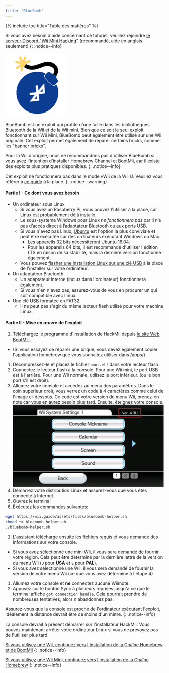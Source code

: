 ```yaml
---
title: "BlueBomb"
---
```


{% include toc title="Table des matières" %}

Si vous avez besoin d'aide concernant ce tutoriel, veuillez rejoindre [le serveur Discord "Wii Mini Hacking"](https://discord.gg/6ryxnkS) (recommandé, aide en anglais seulement)
{: .notice--info}

![BlueBomb](/images/bluebomb.png)

BlueBomb est un exploit qui profite d'une faille dans les bibliothèques Bluetooth de la Wii et de la Wii mini. Bien que ce soit le seul exploit fonctionnant sur Wii Mini, BlueBomb peut également être utilisé sur une Wii originale. Cet exploit permet également de réparer certains bricks, comme les "banner bricks".

Pour la Wii d'origine, nous ne recommandons pas d'utiliser BlueBomb si vous avez l'intention d'installer Homebrew Channel et BootMii, car il existe des exploits plus pratiques disponibles.
{: .notice--info}

Cet exploit ne fonctionnera pas dans le mode vWii de la Wii U. Veuillez vous référer à [ce guide](https://wiiuguide.xyz/#/vwii-modding) à la place.
{: .notice--warning}

#### Partie I - Ce dont vous avez besoin
- Un ordinateur sous Linux
  - Si vous avez un Raspberry Pi, vous pouvez l'utiliser à la place, car Linux est probablement déjà installé.
  - Le sous-système Windows pour Linux *ne fonctionnera pas* car il n’a pas d’accès direct à l’adaptateur Bluetooth ou aux ports USB.
  - Si vous n'avez pas Linux, [Ubuntu](https://ubuntu.com/download/desktop) est l'option la plus conviviale et peut être exécutée sur des ordinateurs exécutant Windows ou Mac.
    - Les appareils 32 bits nécessiteront [Ubuntu 16.04](http://releases.ubuntu.com/16.04/).
    - Pour les appareils 64 bits, il est recommandé d'utiliser l'édition LTS en raison de sa stabilité, mais la dernière version fonctionne également.
  - Vous pouvez [ flasher une installation Linux sur une clé USB ](https://ubuntu.com/tutorials/tutorial-create-a-usb-stick-on-windows#1-overview) à la place de l'installer sur votre ordinateur.
- Un adaptateur Bluetooth.
  - Un adaptateur interne (inclus dans l'ordinateur) fonctionnera également.
  - Si vous n'en n'avez pas, assurez-vous de vous en procurer un qui soit compatible avec Linux.
- Une clé USB formatée en FAT32.
  - Il ne peut pas s'agir du même lecteur flash utilisé pour votre machine Linux.

#### Partie II - Mise en œuvre de l'exploit
1. Téléchargez le programme d'installation de HackMii depuis [ le site Web BootMii ](https://bootmii.org/download/).
- (Si vous essayez de réparer une brique, vous devez également copier l'application homebrew que vous souhaitez utiliser dans /apps/)
1. Décompressez-le et placez le fichier `boot.elf` dans votre lecteur flash.
1. Connectez le lecteur flash à la console. Pour une Wii mini, le port USB est à l'arrière. Pour une Wii normale, utilisez le port inférieur. (ou le bon port s'il est droit).
1. Allumez votre console et accédez au menu des paramètres. Dans le coin supérieur droit, vous verrez un code à 4 caractères comme celui de l'image ci-dessous. Ce code est votre version de menu Wii, prenez-en note car vous en aurez besoin plus tard. Ensuite, éteignez votre console. ![SystemMenuVersion](/images/Wii/SystemMenuVersion.png)
1. Démarrez votre distribution Linux et assurez-vous que vous êtes connecté à Internet.
1. Ouvrez le terminal
1. Exécutez les commandes suivantes:
```bash
wget https://wii.guide/assets/files/bluebomb-helper.sh
chmod +x bluebomb-helper.sh
./bluebomb-helper.sh
```
1. L'assistant télécharge ensuite les fichiers requis et vous demande des informations sur votre console.
  - Si vous avez sélectionné une mini Wii, il vous sera demandé de fournir votre région. Cela peut être déterminé par la dernière lettre de la version du menu Wii (`U` pour **USA** et `E` pour **PAL**).
  - Si vous avez sélectionné une Wii, il vous sera demandé de fournir la version de votre menu Wii (ce que vous avez déterminé à l'étape 4)
1. Allumez votre console et **ne** connectez aucune Wiimote.
1. Appuyez sur le bouton Sync à plusieurs reprises jusqu'à ce que le terminal affiche `got connection handle`. Cela pourrait prendre de nombreuses tentatives, alors n'abandonnez pas.

Assurez-vous que la console est proche de l'ordinateur exécutant l'exploit, idéalement la distance devrait être de moins d'un mètre.
{: .notice--info}

La console devrait à présent démarrer sur l'installateur HackMii. Vous pouvez maintenant arrêter votre ordinateur Linux si vous ne prévoyez pas de l'utiliser plus tard.

[Si vous utilisez une Wii, continuez vers l'installation de la Chaîne Homebrew et de BootMii](hbc)
{: .notice--info}

[Si vous utilisez une Wii Mini, continuez vers l'installation de la Chaîne Homebrew](hbc-mini)
{: .notice--info}
